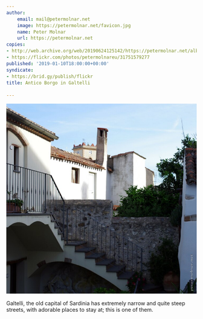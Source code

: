 ```yaml
---
author:
    email: mail@petermolnar.net
    image: https://petermolnar.net/favicon.jpg
    name: Peter Molnar
    url: https://petermolnar.net
copies:
- http://web.archive.org/web/20190624125142/https://petermolnar.net/albergo-antico-borgo/
- https://flickr.com/photos/petermolnareu/31751579277
published: '2019-01-10T18:00:00+00:00'
syndicate:
- https://brid.gy/publish/flickr
title: Antico Borgo in Galtelli

---
```


![](albergo-antico-borgo.jpg)

Galtelli, the old capital of Sardinia has extremely narrow and quite
steep streets, with adorable places to stay at; this is one of them.
